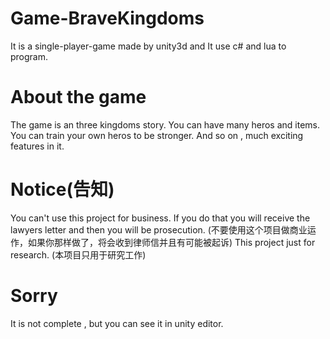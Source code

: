 # Game-BraveKingdoms
It is a single-player-game made by unity3d and It use c# and lua to program.

# About the game
The game is an three kingdoms story.
You can have many heros and items.
You can train your own heros to be stronger.
And so on , much exciting features in it.

# Notice(告知)
You can't use this project for business. If you do that you will receive the lawyers letter and then you will be prosecution.
(不要使用这个项目做商业运作，如果你那样做了，将会收到律师信并且有可能被起诉)
This project just for research.
(本项目只用于研究工作)

# Sorry
It is not complete , but you can see it in unity editor.
